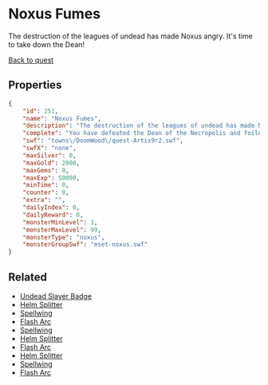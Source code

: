 # Noxus Fumes

The destruction of the leagues of undead has made Noxus angry. It's time to take down the Dean!

[Back to quest](../quests.md)

## Properties

```json
{
    "id": 251,
    "name": "Noxus Fumes",
    "description": "The destruction of the leagues of undead has made Noxus angry. It's time to take down the Dean!",
    "complete": "You have defeated the Dean of the Necropolis and foiled his plans to overrun Doomwood with this army of undead. It is hard to say if Vayle is friend or foe, but either way, the Darkness Orb is hers... for now.",
    "swf": "towns\/DoomWood\/quest-Artix9r2.swf",
    "swfX": "none",
    "maxSilver": 0,
    "maxGold": 2000,
    "maxGems": 0,
    "maxExp": 50000,
    "minTime": 0,
    "counter": 0,
    "extra": "",
    "dailyIndex": 0,
    "dailyReward": 0,
    "monsterMinLevel": 1,
    "monsterMaxLevel": 99,
    "monsterType": "noxus",
    "monsterGroupSwf": "mset-noxus.swf"
}
```

## Related

- [Undead Slayer Badge](../items/1594-undead-slayer-badge.md)
- [Helm Splitter](../items/1691-helm-splitter.md)
- [Spellwing](../items/1692-spellwing.md)
- [Flash Arc](../items/1693-flash-arc.md)
- [Spellwing](../items/1694-spellwing.md)
- [Helm Splitter](../items/1695-helm-splitter.md)
- [Flash Arc](../items/1696-flash-arc.md)
- [Helm Splitter](../items/1697-helm-splitter.md)
- [Spellwing](../items/1698-spellwing.md)
- [Flash Arc](../items/1699-flash-arc.md)

